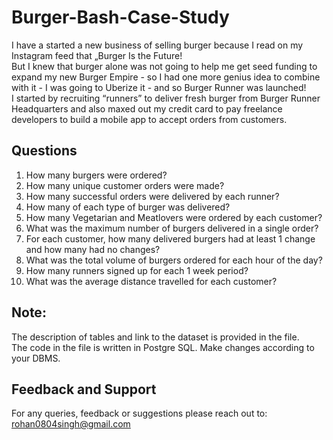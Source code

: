# Burger-Bash-Case-Study
I have a started a new business of selling burger because I read on my Instagram feed that „Burger Is the Future!
<br>
But I knew that burger alone was not going to help me get seed funding to expand my new Burger Empire - so I had one more genius idea to combine with it - I was going to Uberize it - and so Burger Runner was launched!
<br>
I started by recruiting “runners” to deliver fresh burger from Burger Runner Headquarters and also maxed out my credit card to pay freelance developers to build a mobile app to accept orders from customers.

## Questions
1) How many burgers were ordered?
2) How many unique customer orders were made?
3) How many successful orders were delivered by each runner?
4) How many of each type of burger was delivered?
5) How many Vegetarian and Meatlovers were ordered by each customer?
6) What was the maximum number of burgers delivered in a single order?
7) For each customer, how many delivered burgers had at least 1 change and how many had no changes?
8) What was the total volume of burgers ordered for each hour of the day?
9) How many runners signed up for each 1 week period?
10) What was the average distance travelled for each customer?

## Note:
The description of tables and link to the dataset is provided in the file.
<br>
The code in the file is written in Postgre SQL. Make changes according to your DBMS.

## Feedback and Support
For any queries, feedback or suggestions please reach out to: rohan0804singh@gmail.com
